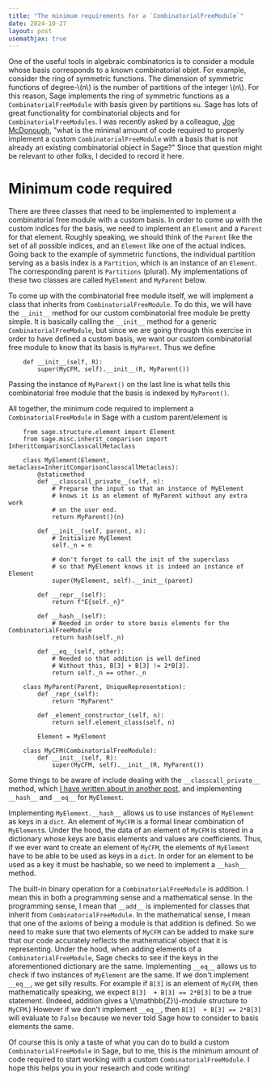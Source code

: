 ```yaml
---
title: "The minimum requirements for a `CombinatorialFreeModule`"
date: 2024-10-27
layout: post
usemathjax: true
---
```


One of the useful tools in algebraic combinatorics is to consider a module whose basis corresponds to a known combinatorial objet.
For example, consider the ring of symmetric functions.
The dimension of symmetric functions of degree-\\(n\\) is the number of partitions of the integer \\(n\\).
For this reason, Sage implements the ring of symmetric functions as a `CombinatorialFreeModule` with basis given by partitions `mu`. 
Sage has lots of great functionality for combinatorial objects and for `CombinatorialFreeModules`.
I was recently asked by a colleague, [Joe McDonough](https://jmcdonough98.github.io/), "what is the minimal amount of code required to properly implement a custom `CombinatorialFreeModule` with a basis that is not already an existing combinatorial object in Sage?" 
Since that question might be relevant to other folks, I decided to record it here.

# Minimum code required

There are three classes that need to be implemented to implement a combinatorial free module with a custom basis.
In order to come up with the custom indices for the basis, we need to implement an `Element` and a `Parent` for that element. 
Roughly speaking, we should think of the `Parent` like the set of all possible indices, and an `Element` like one of the actual indices.
Going back to the example of symmetric functions, the individual partition serving as a basis index is a `Partition`, which is an instance of an `Element`. The corresponding parent is `Partitions` (plural).
My implementations of these two classes are called `MyElement` and `MyParent` below.

To come up with the combinatorial free module itself, we will implement a class that inherits from `CombinatorialFreeModule`.
To do this, we will have the `__init__` method for our custom combinatorial free module be pretty simple.
It is basically calling the `__init__` method for a generic `CombinatorialFreeModule`, but since we are going through this exercise in order to have defined a custom basis, we want our custom combinatorial free module to know that its basis is `MyParent`. Thus we define

        def __init__(self, R):
            super(MyCFM, self).__init__(R, MyParent())

Passing the instance of `MyParent()` on the last line is what tells this combinatorial free module that the basis is indexed by `MyParent()`.

All together, the minimum code required to implement a `CombinatorialFreeModule` in Sage with a custom parent/element is

        from sage.structure.element import Element
        from sage.misc.inherit_comparison import InheritComparisonClasscallMetaclass

        class MyElement(Element, metaclass=InheritComparisonClasscallMetaclass):
            @staticmethod
            def __classcall_private__(self, n):
                # Preparse the input so that an instance of MyElement
                # knows it is an element of MyParent without any extra work
                # on the user end.
                return MyParent()(n)

            def __init__(self, parent, n):
                # Initialize MyElement
                self._n = n

                # don't forget to call the init of the superclass
                # so that MyElement knows it is indeed an instance of Element
                super(MyElement, self).__init__(parent)

            def __repr__(self):
                return f"E{self._n}"

            def __hash__(self):
                # Needed in order to store basis elements for the CombinatorialFreeModule
                return hash(self._n)

            def __eq__(self, other):
                # Needed so that addition is well defined
                # Without this, B[3] + B[3] != 2*B[3].
                return self._n == other._n

        class MyParent(Parent, UniqueRepresentation):
            def _repr_(self):
                return "MyParent"
                
            def _element_constructor_(self, n):
                return self.element_class(self, n)
                    
            Element = MyElement

        class MyCFM(CombinatorialFreeModule):
            def __init__(self, R):
                super(MyCFM, self).__init__(R, MyParent())


Some things to be aware of include dealing with the `__classcall_private__` method, which [I have written about in another post](https://trevorkarn.github.io/todayilearned/2022/08/10/sage-parents.html), and implementing `__hash__` and `__eq__` for `MyElement`. 

Implementing `MyElement.__hash__` allows us to use instances of `MyElement` as keys in a `dict`.
An element of `MyCFM` is a formal linear combination of `MyElement`s. 
Under the hood, the data of an element of `MyCFM` is stored in a dictionary whose keys are basis elements and values are coefficients.
Thus, if we ever want to create an element of `MyCFM`, the elements of `MyElement` have to be able to be used as keys in a `dict`.
In order for an element to be used as a key it must be hashable, so we need to implement a `__hash__` method.

The built-in binary operation for a `CombinatorialFreeModule` is addition. 
I mean this in both a programming sense and a mathematical sense. 
In the programming sense, I mean that `__add__` is implemented for classes that inherit from `CombinatorialFreeModule`.
In the mathematical sense, I mean that one of the axioms of being a module is that addition is defined.
So we need to make sure that two elements of `MyCFM` can be added to make sure that our code accurately reflects the mathematical object that it is representing.
Under the hood, when adding elements of a `CombinatorialFreeModule`, Sage checks to see if the keys in the aforementioned dictionary are the same.
Implementing `__eq__` allows us to check if two instances of `MyElement` are the same. 
If we don't implement `__eq__`, we get silly results.
For example if `B[3]` is an element of `MyCFM`, then mathematically speaking, we expect `B[3]  + B[3] == 2*B[3]` to be a true statement. 
(Indeed, addition gives a \\(\mathbb{Z}\\)-module structure to `MyCFM`.)
However if we don't implement `__eq__`, then `B[3]  + B[3] == 2*B[3]` will evaluate to `False` because we never told Sage how to consider to basis elements the same.

Of course this is only a taste of what you can do to build a custom `CombinatorialFreeModule` in Sage, but to me, this is the minimum amount of code required to start working with a custom `CombinatorialFreeModule`. 
I hope this helps you in your research and code writing!
